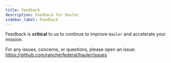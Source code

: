 ```yaml
---
title: Feedback
description: Feedback for Hauler
sidebar_label: Feedback
---
```


Feedback is **critical** to us to continue to improve `Hauler` and accelerate your mission.

For any issues, concerns, or questions, please open an issue: https://github.com/rancherfederal/hauler/issues
